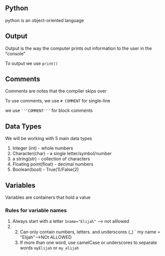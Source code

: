 ## Python
python is an object-oriented language

## Output 
Output is the way the computer prints out information to the user in the "console"

To output we use `print()`

## Comments 
Comments are notes that the compiler skips over

To use comments, we use `# COMMENT` for single-line

we use `'''COMMENT'''` for block comments 

## Data Types

We will be working with 5 main data types

1. Integer (int) - whole numbers
2. Character(char) - a single letter/symbol/number
3. a string(str) - collection of characters
4. Floating point(float) - decimal numbers
5. Boolean(bool) - True(1)/False(2)

## Variables
Variables are containers that hold a value

### Rules for variable names
1. Always start with a letter `1name="Elijah"` --> not alllowed
2. 2. Can only contain numbers, letters. and underscores (_) ` my name = "Elijah"-->NOt ALLOWED
   3. If more than one word, use camelCase or underscores to separate words
      `myElijah` or `my_elijah`